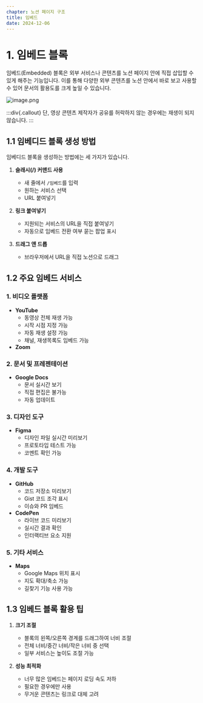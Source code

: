 ```yaml
---
chapter: 노션 페이지 구조
title: 임베드
date: 2024-12-06
---
```


# 1. 임베드 블록

임베드(Embedded) 블록은 외부 서비스나 콘텐츠를 노션 페이지 안에 직접 삽입할 수 있게 해주는 기능입니다. 이를 통해 다양한 외부 콘텐츠를 노션 안에서 바로 보고 사용할 수 있어 문서의 활용도를 크게 높일 수 있습니다.

![image.png](/images/essentials-notion/2_7_image.png)

:::div{.callout}
단, 영상 콘텐츠 제작자가 공유를 허락하지 않는 경우에는 재생이 되지 않습니다.
:::

## 1.1 임베디드 블록 생성 방법

임베디드 블록을 생성하는 방법에는 세 가지가 있습니다.

1. **슬래시(/) 커맨드 사용**
    - 새 줄에서 `/임베드`를 입력
    - 원하는 서비스 선택
    - URL 붙여넣기

2. **링크 붙여넣기**
    - 지원되는 서비스의 URL을 직접 붙여넣기
    - 자동으로 임베드 전환 여부 묻는 팝업 표시

3. **드래그 앤 드롭**
    - 브라우저에서 URL을 직접 노션으로 드래그

## 1.2 주요 임베드 서비스

### 1. 비디오 플랫폼

- **YouTube**
    - 동영상 전체 재생 가능
    - 시작 시점 지정 가능
    - 자동 재생 설정 가능
    - 채널, 재생목록도 임베드 가능
- **Zoom**

### 2. 문서 및 프레젠테이션

- **Google Docs**
    - 문서 실시간 보기
    - 직접 편집은 불가능
    - 자동 업데이트

### 3. 디자인 도구

- **Figma**
    - 디자인 파일 실시간 미리보기
    - 프로토타입 테스트 가능
    - 코멘트 확인 가능

### 4. 개발 도구

- **GitHub**
    - 코드 저장소 미리보기
    - Gist 코드 조각 표시
    - 이슈와 PR 임베드
- **CodePen**
    - 라이브 코드 미리보기
    - 실시간 결과 확인
    - 인터랙티브 요소 지원

### 5. 기타 서비스

- **Maps**
    - Google Maps 위치 표시
    - 지도 확대/축소 가능
    - 길찾기 기능 사용 가능

## 1.3 임베드 블록 활용 팁

1. **크기 조절**
    - 블록의 왼쪽/오른쪽 경계를 드래그하여 너비 조절
    - 전체 너비/중간 너비/작은 너비 중 선택
    - 일부 서비스는 높이도 조절 가능

2. **성능 최적화**
    - 너무 많은 임베드는 페이지 로딩 속도 저하
    - 필요한 경우에만 사용
    - 무거운 콘텐츠는 링크로 대체 고려